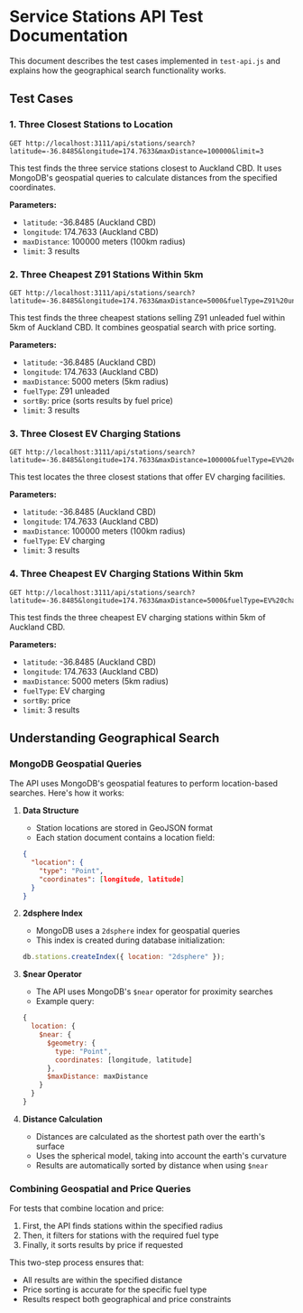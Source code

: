 # Service Stations API Test Documentation

This document describes the test cases implemented in `test-api.js` and explains how the geographical search functionality works.

## Test Cases

### 1. Three Closest Stations to Location
```
GET http://localhost:3111/api/stations/search?latitude=-36.8485&longitude=174.7633&maxDistance=100000&limit=3
```
This test finds the three service stations closest to Auckland CBD. It uses MongoDB's geospatial queries to calculate distances from the specified coordinates.

**Parameters:**
- `latitude`: -36.8485 (Auckland CBD)
- `longitude`: 174.7633 (Auckland CBD)
- `maxDistance`: 100000 meters (100km radius)
- `limit`: 3 results

### 2. Three Cheapest Z91 Stations Within 5km
```
GET http://localhost:3111/api/stations/search?latitude=-36.8485&longitude=174.7633&maxDistance=5000&fuelType=Z91%20unleaded&sortBy=price&limit=3
```
This test finds the three cheapest stations selling Z91 unleaded fuel within 5km of Auckland CBD. It combines geospatial search with price sorting.

**Parameters:**
- `latitude`: -36.8485 (Auckland CBD)
- `longitude`: 174.7633 (Auckland CBD)
- `maxDistance`: 5000 meters (5km radius)
- `fuelType`: Z91 unleaded
- `sortBy`: price (sorts results by fuel price)
- `limit`: 3 results

### 3. Three Closest EV Charging Stations
```
GET http://localhost:3111/api/stations/search?latitude=-36.8485&longitude=174.7633&maxDistance=100000&fuelType=EV%20charging&limit=3
```
This test locates the three closest stations that offer EV charging facilities.

**Parameters:**
- `latitude`: -36.8485 (Auckland CBD)
- `longitude`: 174.7633 (Auckland CBD)
- `maxDistance`: 100000 meters (100km radius)
- `fuelType`: EV charging
- `limit`: 3 results

### 4. Three Cheapest EV Charging Stations Within 5km
```
GET http://localhost:3111/api/stations/search?latitude=-36.8485&longitude=174.7633&maxDistance=5000&fuelType=EV%20charging&sortBy=price&limit=3
```
This test finds the three cheapest EV charging stations within 5km of Auckland CBD.

**Parameters:**
- `latitude`: -36.8485 (Auckland CBD)
- `longitude`: 174.7633 (Auckland CBD)
- `maxDistance`: 5000 meters (5km radius)
- `fuelType`: EV charging
- `sortBy`: price
- `limit`: 3 results

## Understanding Geographical Search

### MongoDB Geospatial Queries

The API uses MongoDB's geospatial features to perform location-based searches. Here's how it works:

1. **Data Structure**
   - Station locations are stored in GeoJSON format
   - Each station document contains a location field:
   ```json
   {
     "location": {
       "type": "Point",
       "coordinates": [longitude, latitude]
     }
   }
   ```

2. **2dsphere Index**
   - MongoDB uses a `2dsphere` index for geospatial queries
   - This index is created during database initialization:
   ```javascript
   db.stations.createIndex({ location: "2dsphere" });
   ```

3. **$near Operator**
   - The API uses MongoDB's `$near` operator for proximity searches
   - Example query:
   ```javascript
   {
     location: {
       $near: {
         $geometry: {
           type: "Point",
           coordinates: [longitude, latitude]
         },
         $maxDistance: maxDistance
       }
     }
   }
   ```

4. **Distance Calculation**
   - Distances are calculated as the shortest path over the earth's surface
   - Uses the spherical model, taking into account the earth's curvature
   - Results are automatically sorted by distance when using `$near`

### Combining Geospatial and Price Queries

For tests that combine location and price:
1. First, the API finds stations within the specified radius
2. Then, it filters for stations with the required fuel type
3. Finally, it sorts results by price if requested

This two-step process ensures that:
- All results are within the specified distance
- Price sorting is accurate for the specific fuel type
- Results respect both geographical and price constraints
